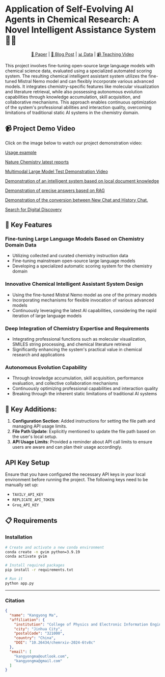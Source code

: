 # Application of Self-Evolving AI Agents in Chemical Research: A Novel Intelligent Assistance System 🧪🤖

<div align="center">

[🧬 Paper](#) | [🔬 Blog Post](#) | [📊 Data](#) | [📹 Teaching Video](https://www.youtube.com/watch?v=78g1PUSpBNQ)

</div>

This project involves fine-tuning open-source large language models with chemical science data, evaluated using a specialized automated scoring system. The resulting chemical intelligent assistant system utilizes the fine-tuned Mistral Nemo model and can flexibly incorporate various advanced models. It integrates chemistry-specific features like molecular visualization and literature retrieval, while also possessing autonomous evolution capabilities through knowledge accumulation, skill acquisition, and collaborative mechanisms. This approach enables continuous optimization of the system's professional abilities and interaction quality, overcoming limitations of traditional static AI systems in the chemistry domain.

## 📹 Project Demo Video

Click on the image below to watch our project demonstration video:

[Usage example](https://github.com/KangyongMa/GVIM/blob/main/Usage%20example.mp4)

[Nature Chemistry latest reports](https://github.com/KangyongMa/GVIM/blob/main/Nature%20Chemistry%20latest%20reports.mp4)

[Multimodal Large Model Test Demonstration Video](https://github.com/KangyongMa/GVIM/blob/main/Multimodal%20Large%20Model%20Test%20Demonstration%20Video..mp4)

[Demonstration of an intelligent system based on local document knowledge](https://github.com/KangyongMa/GVIM/blob/main/Demonstration%20of%20an%20intelligent%20system%20based%20on%20local%20document%20knowledge.mp4)

[Demonstration of precise answers based on RAG](https://github.com/KangyongMa/GVIM/blob/main/Demonstration%20of%20precise%20answers%20based%20on%20RAG.mp4)

[Demonstration of the conversion between New Chat and History Chat.](https://github.com/KangyongMa/GVIM/blob/main/Demonstration%20of%20the%20conversion%20between%20New%20Chat%20and%20History%20Chat..mp4)

[Search for Digital Discovery](https://github.com/KangyongMa/GVIM/blob/main/Search%20for%20Digital%20Discovery.mp4)

## 🌟 Key Features

### Fine-tuning Large Language Models Based on Chemistry Domain Data
- Utilizing collected and curated chemistry instruction data
- Fine-tuning mainstream open-source large language models
- Developing a specialized automatic scoring system for the chemistry domain

### Innovative Chemical Intelligent Assistant System Design
- Using the fine-tuned Mistral Nemo model as one of the primary models
- Incorporating mechanisms for flexible invocation of various advanced models
- Continuously leveraging the latest AI capabilities, considering the rapid iteration of large language models

### Deep Integration of Chemistry Expertise and Requirements
- Integrating professional functions such as molecular visualization, SMILES string processing, and chemical literature retrieval
- Significantly enhancing the system's practical value in chemical research and applications

### Autonomous Evolution Capability
- Through knowledge accumulation, skill acquisition, performance evaluation, and collective collaboration mechanisms
- Continuously optimizing professional capabilities and interaction quality
- Breaking through the inherent static limitations of traditional AI systems

## 🧬 Key Additions:
1. **Configuration Section**: Added instructions for setting the file path and managing API usage limits.
2. **File Path Update**: Explicitly mentioned to update the file path based on the user's local setup.
3. **API Usage Limits**: Provided a reminder about API call limits to ensure users are aware and can plan their usage accordingly.

## API Key Setup
Ensure that you have configured the necessary API keys in your local environment before running the project. The following keys need to be manually set up:
- `TAVILY_API_KEY`
- `REPLICATE_API_TOKEN`
- `Groq_API_KEY`

## 📋 Requirements

### Installation
```bash
# Create and activate a new conda environment
conda create -n gvim python=3.9.19
conda activate gvim

# Install required packages
pip install -r requirements.txt

# Run it
python app.py
```

---

### Citation
```json
{
  "name": "Kangyong Ma",
  "affiliation": {
    "institution": "College of Physics and Electronic Information Engineering, Zhejiang Normal University",
    "city": "Jinhua City",
    "postalCode": "321000",
    "country": "China",
    "DOI": "10.26434/chemrxiv-2024-6tv8c"
  },
  "email": [
    "kangyongma@outlook.com",
    "kangyongma@gmail.com"
  ]
}
```

